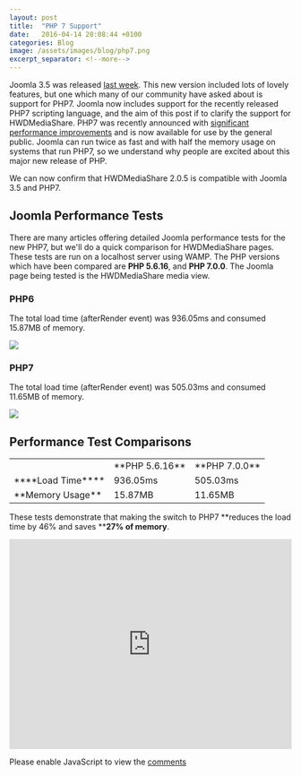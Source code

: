 ```yaml
---
layout: post
title:  "PHP 7 Support"
date:   2016-04-14 20:08:44 +0100
categories: Blog
image: /assets/images/blog/php7.png
excerpt_separator: <!--more-->
---
```

Joomla 3.5 was released [last week](https://www.joomla.org/announcements/release-news/5654-joomla-3-5-is-here.html). This new version included lots of lovely features, but one which many of our community have asked about is support for PHP7.<!--more--> Joomla now includes support for the recently released PHP7 scripting language, and the aim of this post if to clarify the support for HWDMediaShare. PHP7 was recently announced with [significant performance improvements](https://www.gavick.com/blog/joomla-php-7-speedtest) and is now available for use by the general public. Joomla can run twice as fast and with half the memory usage on systems that run PHP7, so we understand why people are excited about this major new release of PHP.

We can now confirm that HWDMediaShare 2.0.5 is compatible with Joomla 3.5 and PHP7.

## Joomla Performance Tests

There are many articles offering detailed Joomla performance tests for the new PHP7, but we'll do a quick comparison for HWDMediaShare pages. These tests are run on a localhost server using WAMP. The PHP versions which have been compared are **PHP 5.6.16**, and **PHP 7.0.0**. The Joomla page being tested is the HWDMediaShare media view. 

### PHP6

The total load time (afterRender event) was 936.05ms and consumed 15.87MB of memory.

![](/images/site/blog/767/profile-php6.png)

### PHP7

The total load time (afterRender event) was 505.03ms and consumed 11.65MB of memory.

![](/images/site/blog/767/profile-php7.png)

## Performance Test Comparisons

<table class="category table table-striped table-bordered table-hover">

<tbody>

<tr>

<td> </td>

<td>**PHP 5.6.16**</td>

<td>**PHP 7.0.0**</td>

</tr>

<tr>

<td>****Load Time****</td>

<td>936.05ms</td>

<td>505.03ms</td>

</tr>

<tr>

<td>**Memory Usage**</td>

<td>15.87MB</td>

<td>11.65MB</td>

</tr>

</tbody>

</table>

These tests demonstrate that making the switch to PHP7 **<span class="output-n4">reduces the load time by 46% and saves</span> **<span class="output-n4">**27% of memory**.</span>

</div>

<div id="disqus_thread"><iframe id="dsq-app7900" name="dsq-app7900" allowtransparency="true" frameborder="0" scrolling="no" tabindex="0" title="Disqus" width="100%" src="https://disqus.com/embed/comments/?base=default&amp;f=hwdmediashare&amp;t_i=c975d60935_com_content_article_767&amp;t_u=https%3A%2F%2Fhwdmediashare.co.uk%2Fblog%2F767-php7-support&amp;t_d=PHP7%20Support&amp;t_t=PHP7%20Support&amp;s_o=default&amp;l=en#version=b540e7baf9f0093a713fc183a7078c20" horizontalscrolling="no" verticalscrolling="no" style="height: 375px !important;"></iframe></div>

<script type="text/javascript">var disqus_shortname = 'hwdmediashare'; var disqus_url = 'https://hwdmediashare.co.uk/blog/767-php7-support'; var disqus_identifier = 'c975d60935_com_content_article_767'; var disqus_config = function(){ this.language = 'en'; }; (function() { var dsq = document.createElement('script'); dsq.type = 'text/javascript'; dsq.async = true; dsq.src = '//' + disqus_shortname + '.disqus.com/embed.js'; (document.getElementsByTagName('head')[0] || document.getElementsByTagName('body')[0]).appendChild(dsq); })();</script>

<noscript>Please enable JavaScript to view the [comments](//disqus.com/?ref_noscript)</noscript>

</div>